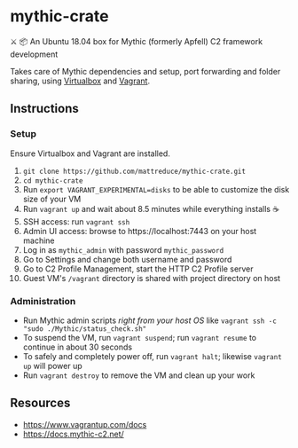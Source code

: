 # mythic-crate

:crossed_swords: :package: An Ubuntu 18.04 box for Mythic (formerly Apfell) C2 framework development 

Takes care of Mythic dependencies and setup, port forwarding and folder
sharing, using [Virtualbox](https://www.virtualbox.org/) and [Vagrant](https://www.vagrantup.com/).

## Instructions

### Setup

Ensure Virtualbox and Vagrant are installed.

1. `git clone https://github.com/mattreduce/mythic-crate.git`
2. `cd mythic-crate`
3. Run `export VAGRANT_EXPERIMENTAL=disks` to be able to customize the disk
   size of your VM
4. Run `vagrant up` and wait about 8.5 minutes while everything installs :coffee:
5. SSH access: run `vagrant ssh`
6. Admin UI access: browse to https://localhost:7443 on your host machine
7. Log in as `mythic_admin` with password `mythic_password`
8. Go to Settings and change both username and password
9. Go to C2 Profile Management, start the HTTP C2 Profile server
10.  Guest VM's `/vagrant` directory is shared with project directory on host

### Administration

* Run Mythic admin scripts _right from your host OS_ like `vagrant ssh -c "sudo ./Mythic/status_check.sh"`
* To suspend the VM, run `vagrant suspend`; run `vagrant resume` to continue in about 30 seconds
* To safely and completely power off, run `vagrant halt`; likewise `vagrant up` will power up
* Run `vagrant destroy` to remove the VM and clean up your work

## Resources

* https://www.vagrantup.com/docs
* https://docs.mythic-c2.net/
